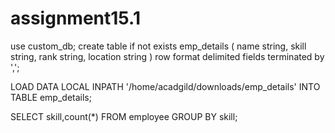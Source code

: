 # assignment15.1

use custom_db;
create table if not exists emp_details
(
name string,
skill string,
rank string,
location string
)
row format delimited
fields terminated by ',';

LOAD DATA LOCAL INPATH '/home/acadgild/downloads/emp_details' INTO TABLE emp_details;

SELECT skill,count(*) FROM employee GROUP BY skill;

